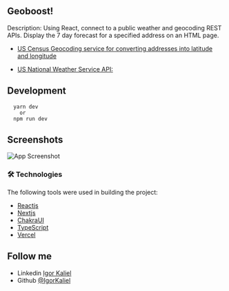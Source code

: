 
## Geoboost!

Description: Using React, connect to a public weather and geocoding REST APIs. Display the 7 day forecast for a specified address on an HTML page.

 - [US Census Geocoding service for converting addresses into latitude and longitude](https://geocoding.geo.census.gov/geocoder/Geocoding_Services_API.pdf)

 - [US National Weather Service API:](https://www.weather.gov/documentation/services-web-api)


## Development

```
  yarn dev
    or
  npm run dev
```

## Screenshots

![App Screenshot](https://via.placeholder.com/468x300?text=App+Screenshot+Here)

### 🛠 Technologies

The following tools were used in building the project:

- [Reactjs](https://reactjs.org/)
- [Nextjs](https://nextjs.org/)
- [ChakraUI](https://chakra-ui.com/)
- [TypeScript](https://www.typescriptlang.org/)
- [Vercel](https://vercel.com/)

## Follow me

- Linkedin [Igor Kaliel](https://www.linkedin.com/in/igor-kaliel/)
- Github [@IgorKaliel](https://www.github.com/IgorKaliel)